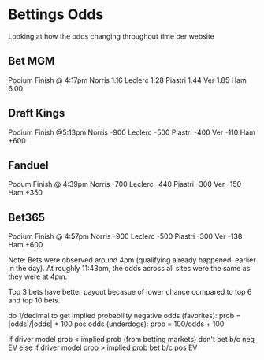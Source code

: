# Bettings Odds
Looking at how the odds changing throughout time per website 

## Bet MGM 
Podium Finish @ 4:17pm
Norris 1.16
Leclerc 1.28
Piastri 1.44
Ver 1.85
Ham 6.00

## Draft Kings
Podium Finish @5:13pm
Norris -900
Leclerc -500
Piastri -400
Ver -110
Ham +600

## Fanduel
Podum Finish @ 4:39pm
Norris -700
Leclerc -440
Piastri -300
Ver -150
Ham +350

## Bet365
Podium Finish @ 4:57pm
Norris -900
Leclerc -500
Piastri -300
Ver -138
Ham +600

Note: Bets were observed around 4pm (qualifying already happened, earlier in the day). At roughly 11:43pm, the odds across all sites were the same as they were at 4pm.

Top 3 bets have better payout becasue of lower chance compared to top 6 and top 10 bets. 

do 1/decimal to get implied probability
negative odds (favorites): prob = |odds|/|odds| + 100
pos odds (underdogs): prob = 100/odds + 100

If driver model prob < implied prob (from betting markets) don't bet b/c neg EV
else if driver model prob > implied prob bet b/c pos EV

